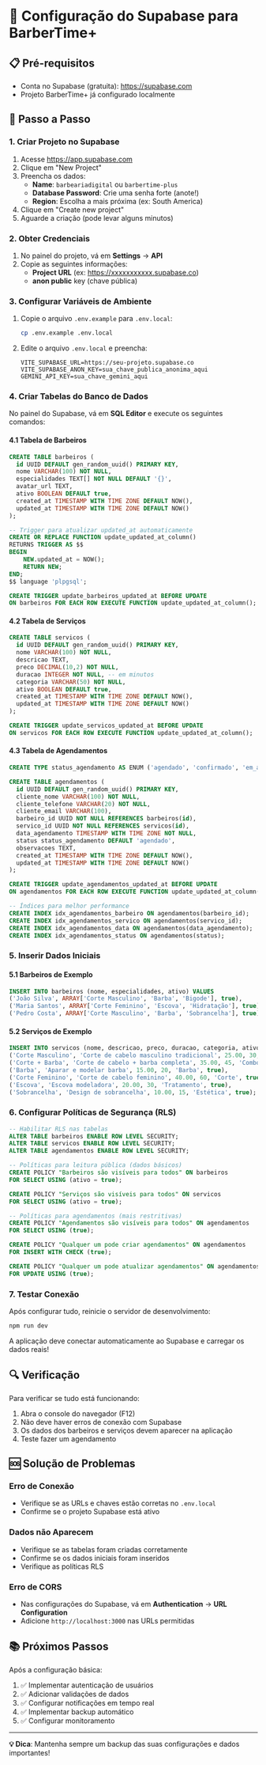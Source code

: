 # 🚀 Configuração do Supabase para BarberTime+

## 📋 Pré-requisitos
- Conta no Supabase (gratuita): https://supabase.com
- Projeto BarberTime+ já configurado localmente

## 🔧 Passo a Passo

### 1. Criar Projeto no Supabase

1. Acesse https://app.supabase.com
2. Clique em "New Project"
3. Preencha os dados:
   - **Name**: `barbeariadigital` ou `barbertime-plus`
   - **Database Password**: Crie uma senha forte (anote!)
   - **Region**: Escolha a mais próxima (ex: South America)
4. Clique em "Create new project"
5. Aguarde a criação (pode levar alguns minutos)

### 2. Obter Credenciais

1. No painel do projeto, vá em **Settings** → **API**
2. Copie as seguintes informações:
   - **Project URL** (ex: https://xxxxxxxxxxx.supabase.co)
   - **anon public** key (chave pública)

### 3. Configurar Variáveis de Ambiente

1. Copie o arquivo `.env.example` para `.env.local`:
   ```bash
   cp .env.example .env.local
   ```

2. Edite o arquivo `.env.local` e preencha:
   ```env
   VITE_SUPABASE_URL=https://seu-projeto.supabase.co
   VITE_SUPABASE_ANON_KEY=sua_chave_publica_anonima_aqui
   GEMINI_API_KEY=sua_chave_gemini_aqui
   ```

### 4. Criar Tabelas do Banco de Dados

No painel do Supabase, vá em **SQL Editor** e execute os seguintes comandos:

#### 4.1 Tabela de Barbeiros
```sql
CREATE TABLE barbeiros (
  id UUID DEFAULT gen_random_uuid() PRIMARY KEY,
  nome VARCHAR(100) NOT NULL,
  especialidades TEXT[] NOT NULL DEFAULT '{}',
  avatar_url TEXT,
  ativo BOOLEAN DEFAULT true,
  created_at TIMESTAMP WITH TIME ZONE DEFAULT NOW(),
  updated_at TIMESTAMP WITH TIME ZONE DEFAULT NOW()
);

-- Trigger para atualizar updated_at automaticamente
CREATE OR REPLACE FUNCTION update_updated_at_column()
RETURNS TRIGGER AS $$
BEGIN
    NEW.updated_at = NOW();
    RETURN NEW;
END;
$$ language 'plpgsql';

CREATE TRIGGER update_barbeiros_updated_at BEFORE UPDATE
ON barbeiros FOR EACH ROW EXECUTE FUNCTION update_updated_at_column();
```

#### 4.2 Tabela de Serviços
```sql
CREATE TABLE servicos (
  id UUID DEFAULT gen_random_uuid() PRIMARY KEY,
  nome VARCHAR(100) NOT NULL,
  descricao TEXT,
  preco DECIMAL(10,2) NOT NULL,
  duracao INTEGER NOT NULL, -- em minutos
  categoria VARCHAR(50) NOT NULL,
  ativo BOOLEAN DEFAULT true,
  created_at TIMESTAMP WITH TIME ZONE DEFAULT NOW(),
  updated_at TIMESTAMP WITH TIME ZONE DEFAULT NOW()
);

CREATE TRIGGER update_servicos_updated_at BEFORE UPDATE
ON servicos FOR EACH ROW EXECUTE FUNCTION update_updated_at_column();
```

#### 4.3 Tabela de Agendamentos
```sql
CREATE TYPE status_agendamento AS ENUM ('agendado', 'confirmado', 'em_andamento', 'concluido', 'cancelado');

CREATE TABLE agendamentos (
  id UUID DEFAULT gen_random_uuid() PRIMARY KEY,
  cliente_nome VARCHAR(100) NOT NULL,
  cliente_telefone VARCHAR(20) NOT NULL,
  cliente_email VARCHAR(100),
  barbeiro_id UUID NOT NULL REFERENCES barbeiros(id),
  servico_id UUID NOT NULL REFERENCES servicos(id),
  data_agendamento TIMESTAMP WITH TIME ZONE NOT NULL,
  status status_agendamento DEFAULT 'agendado',
  observacoes TEXT,
  created_at TIMESTAMP WITH TIME ZONE DEFAULT NOW(),
  updated_at TIMESTAMP WITH TIME ZONE DEFAULT NOW()
);

CREATE TRIGGER update_agendamentos_updated_at BEFORE UPDATE
ON agendamentos FOR EACH ROW EXECUTE FUNCTION update_updated_at_column();

-- Índices para melhor performance
CREATE INDEX idx_agendamentos_barbeiro ON agendamentos(barbeiro_id);
CREATE INDEX idx_agendamentos_servico ON agendamentos(servico_id);
CREATE INDEX idx_agendamentos_data ON agendamentos(data_agendamento);
CREATE INDEX idx_agendamentos_status ON agendamentos(status);
```

### 5. Inserir Dados Iniciais

#### 5.1 Barbeiros de Exemplo
```sql
INSERT INTO barbeiros (nome, especialidades, ativo) VALUES
('João Silva', ARRAY['Corte Masculino', 'Barba', 'Bigode'], true),
('Maria Santos', ARRAY['Corte Feminino', 'Escova', 'Hidratação'], true),
('Pedro Costa', ARRAY['Corte Masculino', 'Barba', 'Sobrancelha'], true);
```

#### 5.2 Serviços de Exemplo
```sql
INSERT INTO servicos (nome, descricao, preco, duracao, categoria, ativo) VALUES
('Corte Masculino', 'Corte de cabelo masculino tradicional', 25.00, 30, 'Corte', true),
('Corte + Barba', 'Corte de cabelo + barba completa', 35.00, 45, 'Combo', true),
('Barba', 'Aparar e modelar barba', 15.00, 20, 'Barba', true),
('Corte Feminino', 'Corte de cabelo feminino', 40.00, 60, 'Corte', true),
('Escova', 'Escova modeladora', 20.00, 30, 'Tratamento', true),
('Sobrancelha', 'Design de sobrancelha', 10.00, 15, 'Estética', true);
```

### 6. Configurar Políticas de Segurança (RLS)

```sql
-- Habilitar RLS nas tabelas
ALTER TABLE barbeiros ENABLE ROW LEVEL SECURITY;
ALTER TABLE servicos ENABLE ROW LEVEL SECURITY;
ALTER TABLE agendamentos ENABLE ROW LEVEL SECURITY;

-- Políticas para leitura pública (dados básicos)
CREATE POLICY "Barbeiros são visíveis para todos" ON barbeiros
FOR SELECT USING (ativo = true);

CREATE POLICY "Serviços são visíveis para todos" ON servicos
FOR SELECT USING (ativo = true);

-- Políticas para agendamentos (mais restritivas)
CREATE POLICY "Agendamentos são visíveis para todos" ON agendamentos
FOR SELECT USING (true);

CREATE POLICY "Qualquer um pode criar agendamentos" ON agendamentos
FOR INSERT WITH CHECK (true);

CREATE POLICY "Qualquer um pode atualizar agendamentos" ON agendamentos
FOR UPDATE USING (true);
```

### 7. Testar Conexão

Após configurar tudo, reinicie o servidor de desenvolvimento:

```bash
npm run dev
```

A aplicação deve conectar automaticamente ao Supabase e carregar os dados reais!

## 🔍 Verificação

Para verificar se tudo está funcionando:

1. Abra o console do navegador (F12)
2. Não deve haver erros de conexão com Supabase
3. Os dados dos barbeiros e serviços devem aparecer na aplicação
4. Teste fazer um agendamento

## 🆘 Solução de Problemas

### Erro de Conexão
- Verifique se as URLs e chaves estão corretas no `.env.local`
- Confirme se o projeto Supabase está ativo

### Dados não Aparecem
- Verifique se as tabelas foram criadas corretamente
- Confirme se os dados iniciais foram inseridos
- Verifique as políticas RLS

### Erro de CORS
- Nas configurações do Supabase, vá em **Authentication** → **URL Configuration**
- Adicione `http://localhost:3000` nas URLs permitidas

## 📚 Próximos Passos

Após a configuração básica:
1. ✅ Implementar autenticação de usuários
2. ✅ Adicionar validações de dados
3. ✅ Configurar notificações em tempo real
4. ✅ Implementar backup automático
5. ✅ Configurar monitoramento

---

**💡 Dica**: Mantenha sempre um backup das suas configurações e dados importantes!